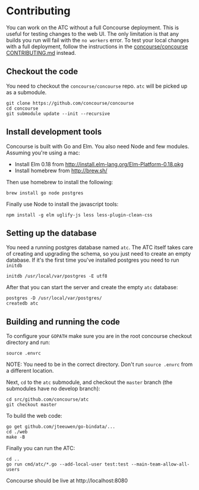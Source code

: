 # Contributing

You can work on the ATC without a full Concourse deployment. This is useful for testing changes to the web UI. The only limitation is that any builds you run will fail with the `no workers` error. To test your local changes with a full deployment, follow the instructions in the [concourse/concourse CONTRIBUTING.md](https://github.com/concourse/concourse/blob/master/CONTRIBUTING.md) instead.

## Checkout the code
You need to checkout the `concourse/concourse` repo. `atc` will be picked up as a submodule.

```
git clone https://github.com/concourse/concourse
cd concourse
git submodule update --init --recursive
```

## Install development tools
Concourse is built with Go and Elm. You also need Node and few modules. Assuming you're using a mac:

- Install Elm 0.18 from http://install.elm-lang.org/Elm-Platform-0.18.pkg
- Install homebrew from http://brew.sh/

Then use homebrew to install the following:

```
brew install go node postgres
```

Finally use Node to install the javascript tools:

```
npm install -g elm uglify-js less less-plugin-clean-css
```

## Setting up the database

You need a running postgres database named `atc`. The ATC itself takes care of creating and upgrading the schema, so you just need to create an empty database. If it's the first time you've installed postgres you need to run `initdb`

```
initdb /usr/local/var/postgres -E utf8
```

After that you can start the server and create the empty `atc` database:

```
postgres -D /usr/local/var/postgres/
createdb atc
```

## Building and running the code

To configure your `GOPATH` make sure you are in the root concourse checkout directory and run:

```
source .envrc
```

NOTE: You need to be in the correct directory. Don't run `source .envrc` from a different location.

Next, `cd` to the `atc` submodule, and checkout the `master` branch (the submodules have no develop branch):

```
cd src/github.com/concourse/atc
git checkout master
```

To build the web code:

```
go get github.com/jteeuwen/go-bindata/...
cd ./web
make -B
```

Finally you can run the ATC:

```
cd ..
go run cmd/atc/*.go --add-local-user test:test --main-team-allow-all-users
```

Concourse should be live at http://localhost:8080

